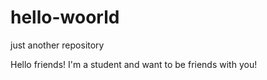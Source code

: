 # hello-woorld
just another repository

Hello friends!
I'm a student and want to be friends with you!
